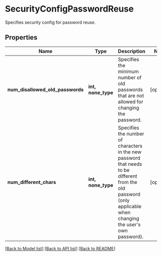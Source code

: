 # SecurityConfigPasswordReuse

Specifies security config for password reuse.

## Properties
Name | Type | Description | Notes
------------ | ------------- | ------------- | -------------
**num_disallowed_old_passwords** | **int, none_type** | Specifies the minimum number of old passwords that are not allowed for changing the password. | [optional] 
**num_different_chars** | **int, none_type** | Specifies the number of characters in the new password that needs to be different from the old password (only applicable when changing the user&#39;s own password). | [optional] 

[[Back to Model list]](../README.md#documentation-for-models) [[Back to API list]](../README.md#documentation-for-api-endpoints) [[Back to README]](../README.md)


